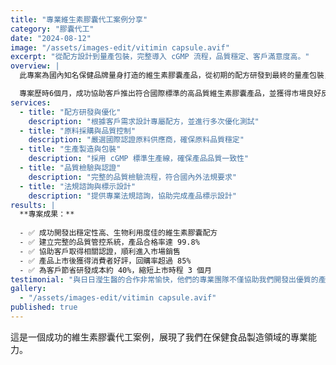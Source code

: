 ```yaml
---
title: "專業維生素膠囊代工案例分享"
category: "膠囊代工"
date: "2024-08-12"
image: "/assets/images-edit/vitimin capsule.avif"
excerpt: "從配方設計到量產包裝，完整導入 cGMP 流程，品質穩定、客戶滿意度高。"
overview: |
  此專案為國內知名保健品牌量身打造的維生素膠囊產品，從初期的配方研發到最終的量產包裝，我們提供了完整的一站式代工服務。

  專案歷時6個月，成功協助客戶推出符合國際標準的高品質維生素膠囊產品，並獲得市場良好反響。
services:
  - title: "配方研發與優化"
    description: "根據客戶需求設計專屬配方，並進行多次優化測試"
  - title: "原料採購與品質控制"
    description: "嚴選國際認證原料供應商，確保原料品質穩定"
  - title: "生產製造與包裝"
    description: "採用 cGMP 標準生產線，確保產品品質一致性"
  - title: "品質檢驗與認證"
    description: "完整的品質檢驗流程，符合國內外法規要求"
  - title: "法規諮詢與標示設計"
    description: "提供專業法規諮詢，協助完成產品標示設計"
results: |
  **專案成果：**
  
  - ✅ 成功開發出穩定性高、生物利用度佳的維生素膠囊配方
  - ✅ 建立完整的品質管控系統，產品合格率達 99.8%
  - ✅ 協助客戶取得相關認證，順利進入市場銷售
  - ✅ 產品上市後獲得消費者好評，回購率超過 85%
  - ✅ 為客戶節省研發成本約 40%，縮短上市時程 3 個月
testimonial: "與日日瀅生醫的合作非常愉快，他們的專業團隊不僅協助我們開發出優質的產品，更在整個過程中提供了寶貴的建議。產品上市後的表現超出我們的預期！"
gallery:
  - "/assets/images-edit/vitimin capsule.avif"
published: true
---
```


這是一個成功的維生素膠囊代工案例，展現了我們在保健食品製造領域的專業能力。
